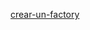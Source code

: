 [crear-un-factory](https://codersfree.com/courses-status/aprende-laravel-avanzado/crear-un-factory)
